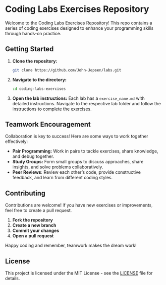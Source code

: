 # Coding Labs Exercises Repository

Welcome to the Coding Labs Exercises Repository! This repo contains a series of coding exercises designed to enhance your programming skills through hands-on practice.

## Getting Started

1. **Clone the repository:**
   ```bash
   git clone https://github.com/John-Jepsen/labs.git
   ```
2. **Navigate to the directory:**
   ```bash
   cd coding-labs-exercises
   ```
3. **Open the lab instructions:**
   Each lab has a `exercise_name.md` with detailed instructions. Navigate to the respective lab folder and follow the instructions to complete the exercises.

## Teamwork Encouragement

Collaboration is key to success! Here are some ways to work together effectively:

- **Pair Programming:** Work in pairs to tackle exercises, share knowledge, and debug together.
- **Study Groups:** Form small groups to discuss approaches, share insights, and solve problems collaboratively.
- **Peer Reviews:** Review each other’s code, provide constructive feedback, and learn from different coding styles.

## Contributing

Contributions are welcome! If you have new exercises or improvements, feel free to create a pull request.

1. **Fork the repository**
2. **Create a new branch**
3. **Commit your changes**
4. **Open a pull request**

Happy coding and remember, teamwork makes the dream work!

## License

This project is licensed under the MIT License - see the [LICENSE](https://opensource.org/licenses/MIT) file for details.
